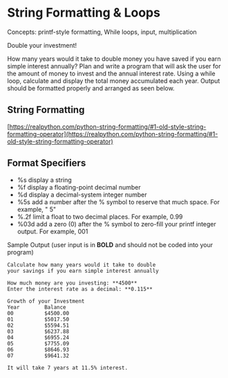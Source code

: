# String Formatting & Loops

Concepts: printf-style formatting, While loops, input, multiplication

Double your investment!

How many years would it take to double money you have saved if you earn simple interest annually?
Plan and write a program that will ask the user for the amount of money to invest and the annual interest rate.
Using a while loop, calculate and display the total money accumulated each year.
Output should be formatted properly and arranged as seen below.

## String Formatting
[https://realpython.com/python-string-formatting/#1-old-style-string-formatting-operator](https://realpython.com/python-string-formatting/#1-old-style-string-formatting-operator)

## Format Specifiers
- %s display a string
- %f display a floating-point decimal number
- %d display a decimal-system integer number
- %5s add a number after the % symbol to reserve that much space. For example, "    5"
- %.2f limit a float to two decimal places. For example, 0.99
- %03d add a zero (0) after the % symbol to zero-fill your printf integer output. For example, 001

Sample Output (user input is in **BOLD** and should not be coded into your program)
```Investment Calculator
Calculate how many years would it take to double
your savings if you earn simple interest annually

How much money are you investing: **4500**
Enter the interest rate as a decimal: **0.115**

Growth of your Investment
Year        Balance
00          $4500.00
01          $5017.50
02          $5594.51
03          $6237.88
04          $6955.24
05          $7755.09
06          $8646.93
07          $9641.32

It will take 7 years at 11.5% interest.
```
